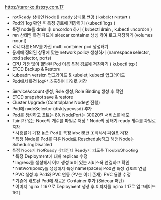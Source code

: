 https://taronko.tistory.com/17


- ﻿﻿notReady 상태인 Node를 ready 상태로 변경 ( kubelet restart )
- ﻿﻿Pod의 1og 확인 후 특정 경로에 저장하기 (kubectl 1ogs )
- ﻿﻿특정 node를 drain 후 uncordon 하기 ( kubectl drain , kubectl uncordon )
- ﻿﻿run 상태인 특정 파드에 sidecar container 생성 하여 로그 저장하기 (volumes mount)
- ﻿﻿각각 다른 ENV를 가진 multi container pod 생성하기
- ﻿﻿문제에 정의된 상황에 맞는 network policy 생성하기 (namespace selector, pod selector, ports)
- ﻿﻿CPU 가장 많이 할당된 Pod 이름 특정 경로에 저장하기 ( kubectl top )
- ﻿﻿ETCD Backup & Restore
- ﻿﻿kubeadm version 업그레이드 & kubelet, kubectl 업그레이드
- Pod에서 특정 log만 추출하여 파일로 저장  
* ServiceAccount 생성, Role 생성, Role Binding 생성 후 확인  
* ETCD snapshot save & restore  
* Cluster Upgrade (Controlplane Node만 진행)  
* Pod에 nodeSelector (disktype=ssd) 추가  
* Pod를 생성하고 포트는 80, NodePort는 30020인 서비스를 배포  
* Taint가 없는 Node의 개수를 파일로 저장 
* Node의 상태가 ready 개수를 파일로 저장  
* 사용률이 가장 높은 Pod를 특정 label로만 조회해서 파일로 저장  
* 특정 Node를 Pod를 다른 Node로 Reschedule하고 해당 Node는 SchedulingDisabled  
* 특정 Node가 NotReady 상태인데 Ready가 되도록 TroubleShooting  
* 특정 Deployment에 대해 replicas 수정  
* Ingress를 생성해서 이미 생성 되어 있는 서비스와 연결하고 확인  
* Networkpolicy를 생성해서 특정 namespace의 Pod만 특정 경로로 연결  
* PVC 생성 후 Pod와 PVC 연동 (PV는 이미 존재), PVC 용량 수정  
* 기존에 배포된 Pod에 새로운 Container 추가 (Sidecar 패턴)  
* 이미지 nginx 1.16으로 Deployment 생성 후 이미지를 nginx 1.17로 업그레이드 하기
